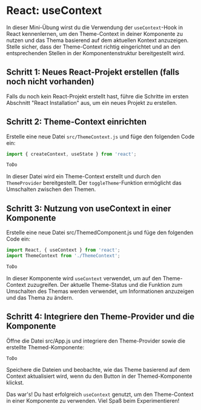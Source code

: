 # React: useContext

In dieser Mini-Übung wirst du die Verwendung der `useContext`-Hook in React kennenlernen, um den Theme-Context in deiner Komponente zu nutzen und das Thema basierend auf dem aktuellen Kontext anzuzeigen. Stelle sicher, dass der Theme-Context richtig eingerichtet und an den entsprechenden Stellen in der Komponentenstruktur bereitgestellt wird.

## Schritt 1: Neues React-Projekt erstellen (falls noch nicht vorhanden)

Falls du noch kein React-Projekt erstellt hast, führe die Schritte im ersten Abschnitt "React Installation" aus, um ein neues Projekt zu erstellen.

## Schritt 2: Theme-Context einrichten

Erstelle eine neue Datei `src/ThemeContext.js` und füge den folgenden Code ein:

```jsx
import { createContext, useState } from 'react';

ToDo
```

In dieser Datei wird ein Theme-Context erstellt und durch den `ThemeProvider` bereitgestellt. Der `toggleTheme`-Funktion ermöglicht das Umschalten zwischen den Themen.

## Schritt 3: Nutzung von useContext in einer Komponente

Erstelle eine neue Datei src/ThemedComponent.js und füge den folgenden Code ein:

```jsx
import React, { useContext } from 'react';
import ThemeContext from './ThemeContext';

ToDo
```

In dieser Komponente wird `useContext` verwendet, um auf den Theme-Context zuzugreifen. Der aktuelle Theme-Status und die Funktion zum Umschalten des Themas werden verwendet, um Informationen anzuzeigen und das Thema zu ändern.

## Schritt 4: Integriere den Theme-Provider und die Komponente

Öffne die Datei src/App.js und integriere den Theme-Provider sowie die erstellte Themed-Komponente:

```jsx
ToDo
```

Speichere die Dateien und beobachte, wie das Theme basierend auf dem Context aktualisiert wird, wenn du den Button in der Themed-Komponente klickst.

Das war's! Du hast erfolgreich `useContext` genutzt, um den Theme-Context in einer Komponente zu verwenden. Viel Spaß beim Experimentieren!